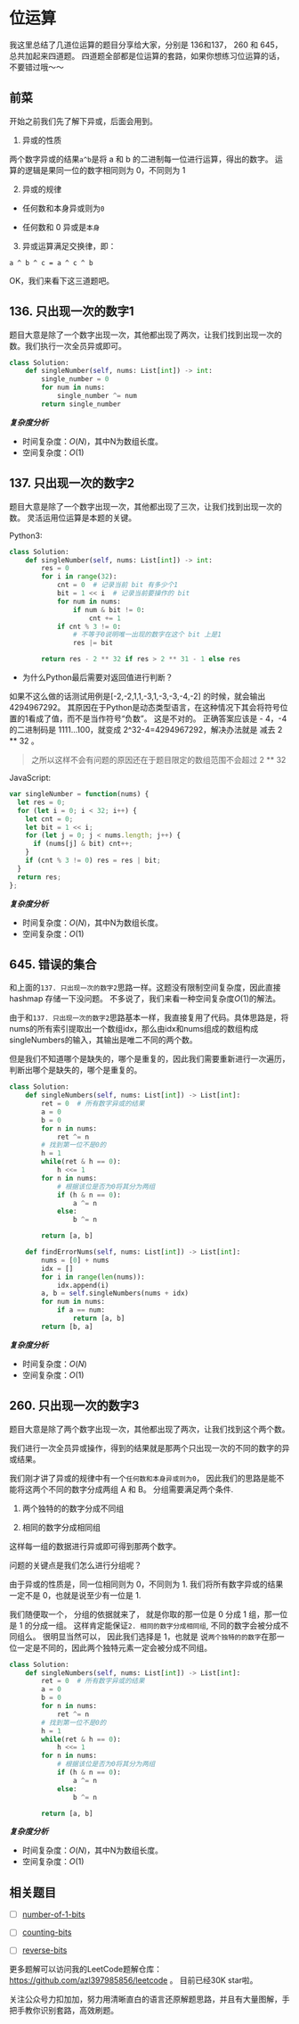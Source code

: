 # 位运算

我这里总结了几道位运算的题目分享给大家，分别是 136和137， 260 和  645， 总共加起来四道题。 四道题全部都是位运算的套路，如果你想练习位运算的话，不要错过哦～～

## 前菜

开始之前我们先了解下异或，后面会用到。

1. 异或的性质
   
两个数字异或的结果`a^b`是将 a 和 b 的二进制每一位进行运算，得出的数字。 运算的逻辑是果同一位的数字相同则为 0，不同则为 1

2. 异或的规律

- 任何数和本身异或则为`0`

- 任何数和 0 异或是`本身`

3. 异或运算满足交换律，即：

`a ^ b ^ c = a ^ c ^ b`


OK，我们来看下这三道题吧。

## 136. 只出现一次的数字1

题目大意是除了一个数字出现一次，其他都出现了两次，让我们找到出现一次的数。我们执行一次全员异或即可。

```python
class Solution:
    def singleNumber(self, nums: List[int]) -> int:
        single_number = 0
        for num in nums:
            single_number ^= num
        return single_number
```
***复杂度分析***
- 时间复杂度：$O(N)$，其中N为数组长度。
- 空间复杂度：$O(1)$


## 137. 只出现一次的数字2

题目大意是除了一个数字出现一次，其他都出现了三次，让我们找到出现一次的数。 灵活运用位运算是本题的关键。

Python3:

```python
class Solution:
    def singleNumber(self, nums: List[int]) -> int:
        res = 0
        for i in range(32):
            cnt = 0  # 记录当前 bit 有多少个1
            bit = 1 << i  # 记录当前要操作的 bit
            for num in nums:
                if num & bit != 0:
                    cnt += 1
            if cnt % 3 != 0:
                # 不等于0说明唯一出现的数字在这个 bit 上是1
                res |= bit

        return res - 2 ** 32 if res > 2 ** 31 - 1 else res
```


- 为什么Python最后需要对返回值进行判断？

如果不这么做的话测试用例是[-2,-2,1,1,-3,1,-3,-3,-4,-2] 的时候，就会输出 4294967292。 其原因在于Python是动态类型语言，在这种情况下其会将符号位置的1看成了值，而不是当作符号“负数”。 这是不对的。 正确答案应该是 - 4，-4的二进制码是 1111...100，就变成 2^32-4=4294967292，解决办法就是 减去 2 ** 32 。

> 之所以这样不会有问题的原因还在于题目限定的数组范围不会超过 2 ** 32

JavaScript:

```js
var singleNumber = function(nums) {
  let res = 0;
  for (let i = 0; i < 32; i++) {
    let cnt = 0;
    let bit = 1 << i;
    for (let j = 0; j < nums.length; j++) {
      if (nums[j] & bit) cnt++;
    }
    if (cnt % 3 != 0) res = res | bit;
  }
  return res;
};
```

***复杂度分析***
- 时间复杂度：$O(N)$，其中N为数组长度。
- 空间复杂度：$O(1)$

## 645. 错误的集合

和上面的`137. 只出现一次的数字2`思路一样。这题没有限制空间复杂度，因此直接hashmap 存储一下没问题。 不多说了，我们来看一种空间复杂度$O(1)$的解法。

由于和`137. 只出现一次的数字2`思路基本一样，我直接复用了代码。具体思路是，将nums的所有索引提取出一个数组idx，那么由idx和nums组成的数组构成singleNumbers的输入，其输出是唯二不同的两个数。

但是我们不知道哪个是缺失的，哪个是重复的，因此我们需要重新进行一次遍历，判断出哪个是缺失的，哪个是重复的。


```python
class Solution:
    def singleNumbers(self, nums: List[int]) -> List[int]:
        ret = 0  # 所有数字异或的结果
        a = 0
        b = 0
        for n in nums:
            ret ^= n
        # 找到第一位不是0的
        h = 1
        while(ret & h == 0):
            h <<= 1
        for n in nums:
            # 根据该位是否为0将其分为两组
            if (h & n == 0):
                a ^= n
            else:
                b ^= n

        return [a, b]

    def findErrorNums(self, nums: List[int]) -> List[int]:
        nums = [0] + nums
        idx = []
        for i in range(len(nums)):
            idx.append(i)
        a, b = self.singleNumbers(nums + idx)
        for num in nums:
            if a == num:
                return [a, b]
        return [b, a]

```

***复杂度分析***
- 时间复杂度：$O(N)$
- 空间复杂度：$O(1)$


## 260. 只出现一次的数字3

题目大意是除了两个数字出现一次，其他都出现了两次，让我们找到这个两个数。

我们进行一次全员异或操作，得到的结果就是那两个只出现一次的不同的数字的异或结果。

我们刚才讲了异或的规律中有一个`任何数和本身异或则为0`， 因此我们的思路是能不能将这两个不同的数字分成两组 A 和 B。
分组需要满足两个条件.

1. 两个独特的的数字分成不同组

2. 相同的数字分成相同组

这样每一组的数据进行异或即可得到那两个数字。

问题的关键点是我们怎么进行分组呢？

由于异或的性质是，同一位相同则为 0，不同则为 1. 我们将所有数字异或的结果一定不是 0，也就是说至少有一位是 1.

我们随便取一个， 分组的依据就来了， 就是你取的那一位是 0 分成 1 组，那一位是 1 的分成一组。
这样肯定能保证`2. 相同的数字分成相同组`, 不同的数字会被分成不同组么。 很明显当然可以， 因此我们选择是 1，也就是
说`两个独特的的数字`在那一位一定是不同的，因此两个独特元素一定会被分成不同组。


```python
class Solution:
    def singleNumbers(self, nums: List[int]) -> List[int]:
        ret = 0  # 所有数字异或的结果
        a = 0
        b = 0
        for n in nums:
            ret ^= n
        # 找到第一位不是0的
        h = 1
        while(ret & h == 0):
            h <<= 1
        for n in nums:
            # 根据该位是否为0将其分为两组
            if (h & n == 0):
                a ^= n
            else:
                b ^= n

        return [a, b]
```

***复杂度分析***
- 时间复杂度：$O(N)$，其中N为数组长度。
- 空间复杂度：$O(1)$


## 相关题目

- [ ] [number-of-1-bits](https://leetcode-cn.com/problems/number-of-1-bits/)
- [ ] [counting-bits](https://leetcode-cn.com/problems/counting-bits/)
- [ ] [reverse-bits](https://leetcode-cn.com/problems/reverse-bits/)


更多题解可以访问我的LeetCode题解仓库：https://github.com/azl397985856/leetcode  。 目前已经30K star啦。

关注公众号力扣加加，努力用清晰直白的语言还原解题思路，并且有大量图解，手把手教你识别套路，高效刷题。
